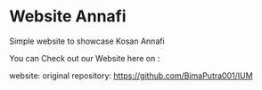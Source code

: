 # Website Annafi

Simple website to showcase Kosan Annafi 

You can Check out our Website here on :

website: 
original repository: https://github.com/BimaPutra001/IUM
